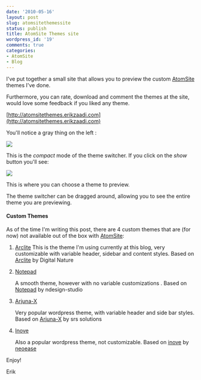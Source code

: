 ```yaml
---
date: '2010-05-16'
layout: post
slug: atomsitethemessite
status: publish
title: AtomSite Themes site
wordpress_id: '19'
comments: true
categories:
- AtomSite
- Blog
---
```


I've put together a small site that allows you to preview the custom [AtomSite](http://atomsite.net) themes I've done.

Furthermore, you can rate, download and comment the themes at the site, would love some feedback if you liked any theme.

[http://atomsitethemes.erikzaadi.com](http://atomsitethemes.erikzaadi.com)

You'll notice a gray thing on the left :

![](/images/ThemeSwitcherSmall5.png)

This is the _compact_ mode of the theme switcher. If you click on the _show_ button you'll see:

![](/images/ThemeSwitcher2.png)

This is where you can choose a theme to preview.

The theme switcher can be dragged around, allowing you to see the entire theme you are previewing.

#### Custom Themes

As of the time I'm writing this post, there are 4 custom themes that are (for now) not available out of the box with [AtomSite](http://atomsite.net):

1. [Arclite](http://atomsitethemes.erikzaadi.com/themecollection/Arclite.xhtml)
    This is the theme I'm using currently at this blog, very customizable with variable header, sidebar and content styles.
    Based on [Arclite](http://digitalnature.ro/projects/arclite/) by Digital Nature

2. [Notepad](http://atomsitethemes.erikzaadi.com/themecollection/Notepad.xhtml)

    A smooth theme, however with no variable customizations .
    Based on [Notepad](http://www.ndesign-studio.com/wp-themes/notepad) by ndesign-studio

	
3. [Arjuna-X](http://atomsitethemes.erikzaadi.com/themecollection/ArjunaX.xhtml)

    Very popular wordpress theme, with variable header and side bar styles.
    Based on [Arjuna-X](http://www.srssolutions.com/en/downloads/arjuna_wordpress_theme) by srs solutions

4. [Inove](http://atomsitethemes.erikzaadi.com/themecollection/Inove.xhtml)

    Also a popular wordpress theme, not customizable.
    Based on [inove](http://wordpress.org/extend/themes/inove/) by [neoease](http://www.neoease.com/)

Enjoy!

Erik

